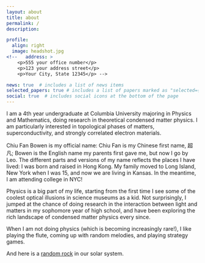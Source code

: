 ```yaml
---
layout: about
title: about
permalink: /
description:

profile:
  align: right
  image: headshot.jpg
<!--   address: >
    <p>555 your office number</p>
    <p>123 your address street</p>
    <p>Your City, State 12345</p> -->

news: true  # includes a list of news items
selected_papers: true # includes a list of papers marked as "selected={true}"
social: true  # includes social icons at the bottom of the page
---
```


I am a 4th year undergraduate at Columbia University majoring in Physics and Mathematics, doing research in theoretical condensed matter physics. I am particularly interested in topological phases of matters, superconductivity, and strongly correlated electron materials. 

Chiu Fan Bowen is my official name: Chiu Fan is my Chinese first name, 超凡; Bowen is the English name my parents first gave me, but now I go by Leo. 
The different parts and versions of my name reflects the places I have lived: I was born and raised in Hong Kong. My family moved to Long Island, New York when I was 15, and now we are living in Kansas. In the meantime, I am attending college in NYC! 

Physics is a big part of my life, starting from the first time I see some of the coolest optical illusions in science museums as a kid. Not surprisingly, I jumped at the chance of doing research in the interaction between light and matters in my sophomore year of high school, and have been exploring the rich landscape of condensed matter physics every since.

When I am not doing physics (which is becoming increasingly rare!), I like playing the flute, coming up with random melodies, and playing strategy games.

And here is a [random rock](https://ssd.jpl.nasa.gov/tools/sbdb_lookup.html#/?sstr=leolo) in our solar system.




<!-- Write your biography here. Tell the world about yourself. Link to your favorite [subreddit](http://reddit.com). You can put a picture in, too. The code is already in, just name your picture `prof_pic.jpg` and put it in the `img/` folder.

Put your address / P.O. box / other info right below your picture. You can also disable any these elements by editing `profile` property of the YAML header of your `_pages/about.md`. Edit `_bibliography/papers.bib` and Jekyll will render your [publications page](/al-folio/publications/) automatically.

Link to your social media connections, too. This theme is set up to use [Font Awesome icons](http://fortawesome.github.io/Font-Awesome/) and [Academicons](https://jpswalsh.github.io/academicons/), like the ones below. Add your Facebook, Twitter, LinkedIn, Google Scholar, or just disable all of them. -->
